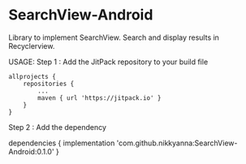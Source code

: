 # SearchView-Android
Library to implement SearchView. Search and display results in Recyclerview.

USAGE:
Step 1 : Add the JitPack repository to your build file

	allprojects {
		repositories {
			...
			maven { url 'https://jitpack.io' }
		}
	}
  
  Step 2 : Add the dependency
  
  dependencies {
	        implementation 'com.github.nikkyanna:SearchView-Android:0.1.0'
	}

